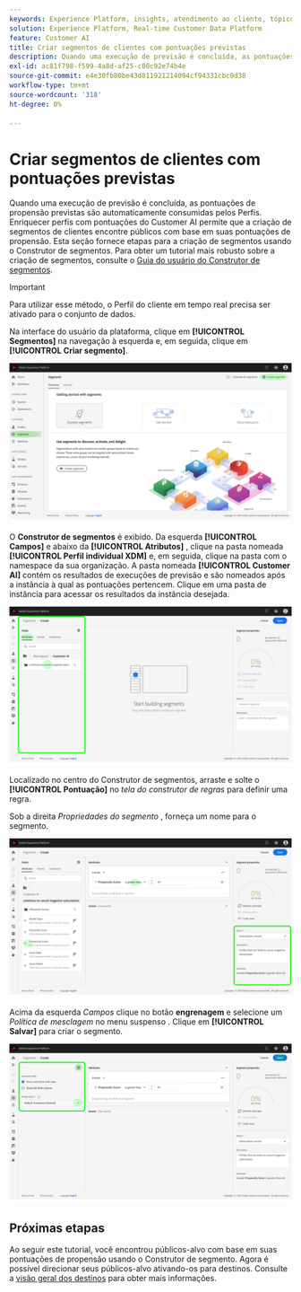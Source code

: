 ```yaml
---
keywords: Experience Platform, insights, atendimento ao cliente, tópicos populares, segmentos de atendimento ao cliente
solution: Experience Platform, Real-time Customer Data Platform
feature: Customer AI
title: Criar segmentos de clientes com pontuações previstas
description: Quando uma execução de previsão é concluída, as pontuações de propensão previstas são automaticamente consumidas pelos Perfis. Enriquecer perfis com pontuações do Customer AI permite que a criação de segmentos de clientes encontre públicos com base em suas pontuações de propensão. Esta seção fornece etapas para a criação de segmentos usando o Construtor de segmentos.
exl-id: ac81f798-f599-4a8d-af25-c00c92e74b4e
source-git-commit: e4e30fb80be43d811921214094cf94331cbc0d38
workflow-type: tm+mt
source-wordcount: '318'
ht-degree: 0%

---
```


# Criar segmentos de clientes com pontuações previstas

Quando uma execução de previsão é concluída, as pontuações de propensão previstas são automaticamente consumidas pelos Perfis. Enriquecer perfis com pontuações do Customer AI permite que a criação de segmentos de clientes encontre públicos com base em suas pontuações de propensão. Esta seção fornece etapas para a criação de segmentos usando o Construtor de segmentos. Para obter um tutorial mais robusto sobre a criação de segmentos, consulte o [Guia do usuário do Construtor de segmentos](../../../segmentation/ui/segment-builder.md).

>[!IMPORTANT]
>
>Para utilizar esse método, o Perfil do cliente em tempo real precisa ser ativado para o conjunto de dados.

Na interface do usuário da plataforma, clique em **[!UICONTROL Segmentos]** na navegação à esquerda e, em seguida, clique em **[!UICONTROL Criar segmento]**.

![](../images/user-guide/segments.png)

O **Construtor de segmentos** é exibido. Da esquerda **[!UICONTROL Campos]** e abaixo da **[!UICONTROL Atributos]** , clique na pasta nomeada **[!UICONTROL Perfil individual XDM]** e, em seguida, clique na pasta com o namespace da sua organização. A pasta nomeada **[!UICONTROL Customer AI]** contém os resultados de execuções de previsão e são nomeados após a instância à qual as pontuações pertencem. Clique em uma pasta de instância para acessar os resultados da instância desejada.

![](../images/user-guide/results.png)

Localizado no centro do Construtor de segmentos, arraste e solte o **[!UICONTROL Pontuação]** no *tela do construtor de regras* para definir uma regra.

Sob a direita *Propriedades do segmento* , forneça um nome para o segmento.

![](../images/user-guide/properties.png)

Acima da esquerda *Campos* clique no botão **engrenagem** e selecione um *Política de mesclagem* no menu suspenso . Clique em **[!UICONTROL Salvar]** para criar o segmento.

![](../images/user-guide/merge_policy.png)

## Próximas etapas

Ao seguir este tutorial, você encontrou públicos-alvo com base em suas pontuações de propensão usando o Construtor de segmento. Agora é possível direcionar seus públicos-alvo ativando-os para destinos. Consulte a [visão geral dos destinos](../../../destinations/home.md) para obter mais informações.
